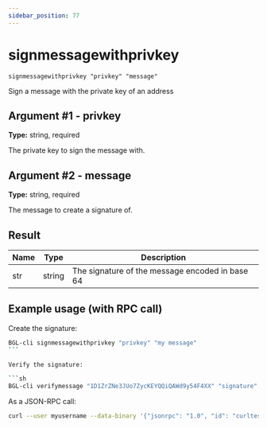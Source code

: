 ```yaml
---
sidebar_position: 77
---
```


# signmessagewithprivkey

`signmessagewithprivkey "privkey" "message"`

Sign a message with the private key of an address

## Argument #1 - privkey

**Type:** string, required

The private key to sign the message with.

## Argument #2 - message

**Type:** string, required

The message to create a signature of.

## Result

| Name | Type   | Description                                     |
| ---- | ------ | ----------------------------------------------- |
| str  | string | The signature of the message encoded in base 64 |

## Example usage (with RPC call)

Create the signature:

````sh
BGL-cli signmessagewithprivkey "privkey" "my message"
```

Verify the signature:

```sh
BGL-cli verifymessage "1D1ZrZNe3JUo7ZycKEYQQiQAWd9y54F4XX" "signature" "my message"
````

As a JSON-RPC call:

```sh
curl --user myusername --data-binary '{"jsonrpc": "1.0", "id": "curltest", "method": "signmessagewithprivkey", "params": ["privkey", "my message"]}' -H 'content-type: text/plain;' http://127.0.0.1:8334/
```
